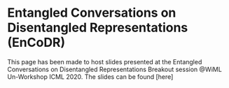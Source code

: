 # Entangled Conversations on Disentangled Representations (EnCoDR)
This page has been made to host slides presented at the Entangled Conversations on Disentangled Representations Breakout session @WiML Un-Workshop ICML 2020.
The slides can be found [here]
